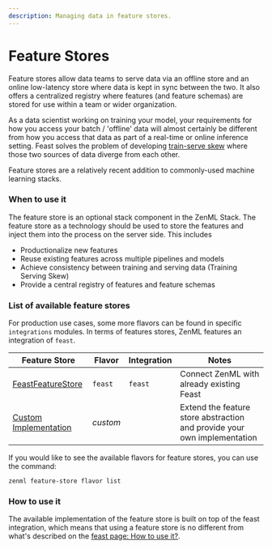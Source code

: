 ```yaml
---
description: Managing data in feature stores.
---
```


# Feature Stores

Feature stores allow data teams to serve data via an offline store and an online low-latency store where data is kept in
sync between the two. It also offers a centralized registry where features (and feature schemas) are stored for use
within a team or wider organization.

As a data scientist working on training your model, your requirements for how you access your batch / 'offline' data
will almost certainly be different from how you access that data as part of a real-time or online inference setting.
Feast solves the problem of developing [train-serve skew](https://ploomber.io/blog/train-serve-skew/) where those two
sources of data diverge from each other.

Feature stores are a relatively recent addition to commonly-used machine learning stacks.

### When to use it

The feature store is an optional stack component in the ZenML Stack. The feature store as a technology should be used to
store the features and inject them into the process on the server side. This includes

* Productionalize new features
* Reuse existing features across multiple pipelines and models
* Achieve consistency between training and serving data (Training Serving Skew)
* Provide a central registry of features and feature schemas

### List of available feature stores

For production use cases, some more flavors can be found in specific `integrations` modules. In terms of features
stores, ZenML features an integration of `feast`.

| Feature Store                      | Flavor   | Integration | Notes                                                                    |
| ---------------------------------- | -------- | ----------- | ------------------------------------------------------------------------ |
| [FeastFeatureStore](feast.md)      | `feast`  | `feast`     | Connect ZenML with already existing Feast                                |
| [Custom Implementation](custom.md) | _custom_ |             | Extend the feature store abstraction and provide your own implementation |

If you would like to see the available flavors for feature stores, you can use the command:

```shell
zenml feature-store flavor list
```

### How to use it

The available implementation of the feature store is built on top of the feast integration, which means that using a
feature store is no different from what's described on the [feast page: How to use it?](feast.md#how-do-you-use-it).
